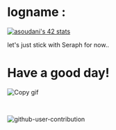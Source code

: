 # logname :
  [![asoudani's 42 stats](https://badge.mediaplus.ma/greenbinary/asoudani)](https://github.com/oakoudad/badge42)

let's just stick with Seraph for now..
# Have a good day!
![Copy gif](https://i.giphy.com/media/v1.Y2lkPTc5MGI3NjExbHphczRnc204cGh1YmxodjBjc2kxZXVnbDB2bm04c3lnbmNtYWZ3MCZlcD12MV9pbnRlcm5hbF9naWZfYnlfaWQmY3Q9Zw/xUKrrEnN9I5lnrcSMv/giphy-downsized-large.gif)
</td>

</tr> </table>

<br>

![github-user-contribution](https://user-images.githubusercontent.com/58959408/157782696-8bc9ca49-ca61-4ab5-8b83-49c4e76c1a8f.svg)
